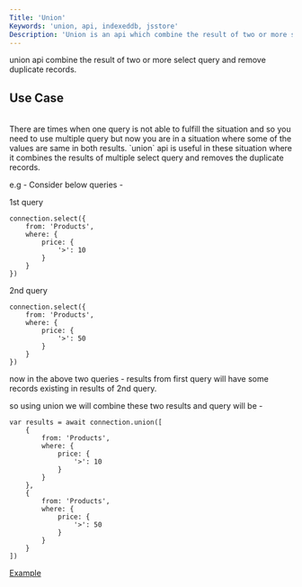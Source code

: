 ```yaml
---
Title: 'Union'
Keywords: 'union, api, indexeddb, jsstore'
Description: 'Union is an api which combine the result of two or more select query.'
---
```


union api combine the result of two or more select query and remove duplicate records.

## Use Case

<br>
There are times when one query is not able to fulfill the situation and so you need to use multiple query but now you are in a situation where some of the values are same in both results. `union` api is useful in these situation where it combines the results of multiple select query and removes the duplicate records.

e.g - Consider below queries -

1st query

```
connection.select({
    from: 'Products',
    where: {
        price: {
            '>': 10
        }
    }
})
```

2nd query

```
connection.select({
    from: 'Products',
    where: {
        price: {
            '>': 50
        }
    }
})
```

now in the above two queries - results from first query will have some records existing in results of 2nd query.

so using union we will combine these two results and query will be -

```
var results = await connection.union([
    {
        from: 'Products',
        where: {
            price: {
                '>': 10
            }
        }
    },
    {
        from: 'Products',
        where: {
            price: {
                '>': 50
            }
        }
    }
])
```

<p class="margin-top-40px center-align">
    <a class="btn info" target="_blank" href="https://ujjwalguptaofficial.github.io/idbstudio/?db=Demo&query=union(%5B%7B%0A%20%20%20%20%20%20%20%20from%3A%20'Products'%2C%0A%20%20%20%20%20%20%20%20where%3A%20%7B%0A%20%20%20%20%20%20%20%20%20%20%20%20price%3A%20%7B%0A%20%20%20%20%20%20%20%20%20%20%20%20%20%20%20%20'%3E'%3A%2010%0A%20%20%20%20%20%20%20%20%20%20%20%20%7D%0A%20%20%20%20%20%20%20%20%7D%0A%20%20%20%20%7D%2C%0A%20%20%20%20%7B%0A%20%20%20%20%20%20%20%20from%3A%20'Products'%2C%0A%20%20%20%20%20%20%20%20where%3A%20%7B%0A%20%20%20%20%20%20%20%20%20%20%20%20price%3A%20%7B%0A%20%20%20%20%20%20%20%20%20%20%20%20%20%20%20%20'%3E'%3A%2050%0A%20%20%20%20%20%20%20%20%20%20%20%20%7D%0A%20%20%20%20%20%20%20%20%7D%0A%20%20%20%20%7D%0A%5D)">Example</a>
</p>

